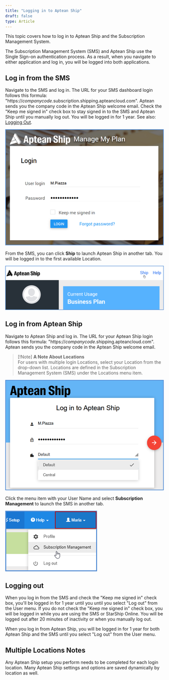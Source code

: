 ```yaml
---
title: "Logging in to Aptean Ship"
draft: false
type: Article
---
```


This topic covers how to log in to Aptean Ship and the Subscription Management System.

The Subscription Management System (SMS) and Aptean Ship use the Single Sign-on authentication process. As a result, when you navigate to either application and log in, you will be logged into both applications.
## Log in from the SMS


Navigate to the SMS and log in. The URL for your SMS dashboard login follows this formula: "https://*companycode*.subscription.shipping.apteancloud.com". Aptean sends you the company code in the Aptean Ship welcome email. Check the "Keep me signed in" check box to stay signed in to the SMS and Aptean Ship until you manually log out. You will be logged in for 1 year. See also: [Logging Out](logging-in-to-aptean-ship.md#logging-out).

![](assets/images/aptean-ship-sms-login.png)

From the SMS, you can click **Ship** to launch Aptean Ship in another tab. You will be logged in to the first available Location.

![](assets/images/aptean-ship-login-from-sms.png)

## Log in from Aptean Ship


Navigate to Aptean Ship and log in. The URL for your Aptean Ship login follows this formula: "https://*companycode*.shipping.apteancloud.com". Aptean sends you the company code in the Aptean Ship welcome email.

>[!Note] **A Note About Locations** <br>For users with multiple login Locations, select your Location from the drop-down list. Locations are defined in the Subscription Management System (SMS) under the Locations menu item.

![](assets/images/aptean-ship-login2.png)

Click the menu item with your User Name and select **Subscription Management** to launch the SMS in another tab.

![](assets/images/cloud-login-sms2.png)

## Logging out


When you log in from the SMS and check the "Keep me signed in" check box, you'll be logged in for 1 year until you until you select "Log out" from the User menu. If you do not check the "Keep me signed in" check box, you will be logged in while you are using the SMS or StarShip Online. You will be logged out after 20 minutes of inactivity or when you manually log out.

When you log in from Aptean Ship, you will be logged in for 1 year for both Aptean Ship and the SMS until you select "Log out" from the User menu.

## Multiple Locations Notes


Any Aptean Ship setup you perform needs to be completed for each login location. Many Aptean Ship settings and options are saved dynamically by location as well.

